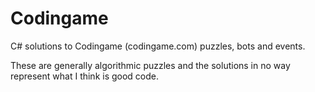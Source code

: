 # Codingame

C# solutions to Codingame (codingame.com) puzzles, bots and events. 

These are generally algorithmic puzzles and the solutions in no way represent what I think is good code.
